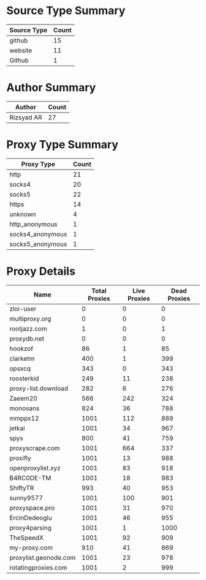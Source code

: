 # Source Type Summary

| Source Type | Count |
|-------------|-------|
| github | 15 |
| website | 11 |
| Github | 1 |


# Author Summary

| Author | Count |
|--------|-------|
| Rizsyad AR | 27 |


# Proxy Type Summary

| Proxy Type | Count |
|------------|-------|
| http | 21 |
| socks4 | 20 |
| socks5 | 22 |
| https | 14 |
| unknown | 4 |
| http_anonymous | 1 |
| socks4_anonymous | 1 |
| socks5_anonymous | 1 |


# Proxy Details

| Name | Total Proxies | Live Proxies | Dead Proxies |
|------|---------------|--------------|---------------|
| zloi-user | 0 | 0 | 0 |
| multiproxy.org | 0 | 0 | 0 |
| rootjazz.com | 1 | 0 | 1 |
| proxydb.net | 0 | 0 | 0 |
| hookzof | 86 | 1 | 85 |
| clarketm | 400 | 1 | 399 |
| opsxcq | 343 | 0 | 343 |
| roosterkid | 249 | 11 | 238 |
| proxy-list.download | 282 | 6 | 276 |
| Zaeem20 | 566 | 242 | 324 |
| monosans | 824 | 36 | 788 |
| mmppx12 | 1001 | 112 | 889 |
| jetkai | 1001 | 34 | 967 |
| spys | 800 | 41 | 759 |
| proxyscrape.com | 1001 | 664 | 337 |
| proxifly | 1001 | 13 | 988 |
| openproxylist.xyz | 1001 | 83 | 918 |
| B4RC0DE-TM | 1001 | 18 | 983 |
| ShiftyTR | 993 | 40 | 953 |
| sunny9577 | 1001 | 100 | 901 |
| proxyspace.pro | 1001 | 31 | 970 |
| ErcinDedeoglu | 1001 | 46 | 955 |
| proxy4parsing | 1001 | 1 | 1000 |
| TheSpeedX | 1001 | 92 | 909 |
| my-proxy.com | 910 | 41 | 869 |
| proxylist.geonode.com | 1001 | 23 | 978 |
| rotatingproxies.com | 1001 | 2 | 999 |
